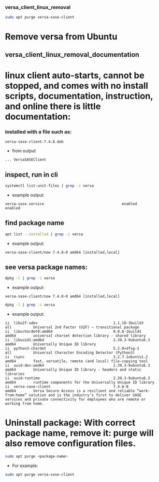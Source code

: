 ### versa_client_linux_removal
```bash
sudo apt purge versa-sase-client
```
# Remove versa from Ubuntu
## versa_client_linux_removal_documentation





# linux client auto-starts, cannot be stopped, and comes with no install scripts, documentation, instruction, and online there is little documentation:


### installed with a file such as:
```text
versa-sase-client-7.4.8.deb
```
- from output
```terminal
... VersaSASEClient 
```


## inspect, run in cli
```bash
systemctl list-unit-files | grep -i versa
```
- example output:
```output
versa-sase.service                                    enabled         enabled
```

## find package name
```bash
apt list --installed | grep -i versa
```
- example output:
```output
versa-sase-client/now 7.4.8-0 amd64 [installed,local]
```

## see versa package names:
```bash
dpkg -l | grep -i versa
```
- example output:
```output
versa-sase-client/now 7.4.8-0 amd64 [installed,local]
```
```bash
dpkg -l | grep -i versa
```
- example output:
```output
ii  libu2f-udev                                   1.1.10-3build3                           all          Universal 2nd Factor (U2F) — transitional package
ii  libuchardet0:amd64                            0.0.8-1build1                            amd64        universal charset detection library - shared library
ii  libuuid1:amd64                                2.39.3-9ubuntu6.3                        amd64        Universally Unique ID library
ii  python3-chardet                               5.2.0+dfsg-1                             all          Universal Character Encoding Detector (Python3)
ii  rsync                                         3.2.7-1ubuntu1.2                         amd64        fast, versatile, remote (and local) file-copying tool
ii  uuid-dev:amd64                                2.39.3-9ubuntu6.3                        amd64        Universally Unique ID library - headers and static libraries
ii  uuid-runtime                                  2.39.3-9ubuntu6.3                        amd64        runtime components for the Universally Unique ID library
ii  versa-sase-client                             7.4.8-0                                  amd64        Versa Secure Access is a resilient and reliable “work-from-home” solution and is the industry’s first to deliver SASE services and private connectivity for employees who are remote or working from home.
```

# Uninstall package: With correct package name, remove it: purge will also remove configuration files.

```Bash
sudo apt purge <package-name>
```

- For example:
```bash
sudo apt purge versa-sase-client
